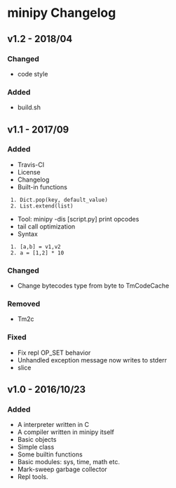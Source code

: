 # minipy Changelog

## v1.2 - 2018/04

### Changed
- code style

### Added
- build.sh

## v1.1 - 2017/09

### Added
- Travis-CI
- License
- Changelog
- Built-in functions
```
 1. Dict.pop(key, default_value)
 2. List.extend(list)
```
- Tool: minipy -dis [script.py] print opcodes
- tail call optimization
- Syntax
```
 1. [a,b] = v1,v2
 2. a = [1,2] * 10
```

### Changed
- Change bytecodes type from byte to TmCodeCache

### Removed
- Tm2c

### Fixed
- Fix repl OP_SET behavior
- Unhandled exception message now writes to stderr
- slice

## v1.0 - 2016/10/23

### Added
- A interpreter written in C
- A compiler written in minipy itself
- Basic objects
- Simple class
- Some builtin functions
- Basic modules: sys, time, math etc.
- Mark-sweep garbage collector
- Repl tools.
